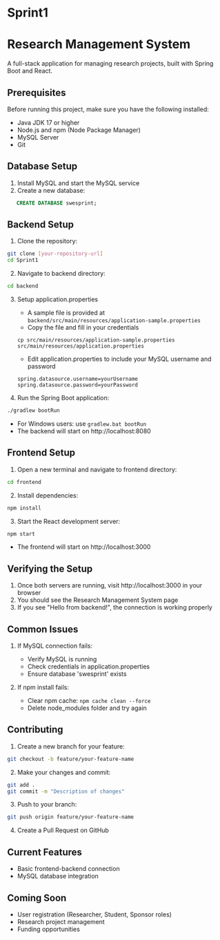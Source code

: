 # Sprint1
# Research Management System

A full-stack application for managing research projects, built with Spring Boot and React.

## Prerequisites

Before running this project, make sure you have the following installed:
- Java JDK 17 or higher
- Node.js and npm (Node Package Manager)
- MySQL Server
- Git

## Database Setup

1. Install MySQL and start the MySQL service
2. Create a new database:
```sql
   CREATE DATABASE swesprint;
```

## Backend Setup

1. Clone the repository:
```bash
git clone [your-repository-url]
cd Sprint1
```

2. Navigate to backend directory:
```bash
cd backend
```

3. Setup application.properties
   - A sample file is provided at `backend/src/main/resources/application-sample.properties`
   - Copy the file and fill in your credentials
   ```
   cp src/main/resources/application-sample.properties src/main/resources/application.properties
   ```
   - Edit application.properties to include your MySQL username and password
   ```
   spring.datasource.username=yourUsername
   spring.datasource.password=yourPassword
   ```

4. Run the Spring Boot application:
```bash
./gradlew bootRun
```
- For Windows users: use `gradlew.bat bootRun`
- The backend will start on http://localhost:8080

## Frontend Setup

1. Open a new terminal and navigate to frontend directory:
```bash
cd frontend
```

2. Install dependencies:
```bash
npm install
```

3. Start the React development server:
```bash
npm start
```
- The frontend will start on http://localhost:3000

## Verifying the Setup

1. Once both servers are running, visit http://localhost:3000 in your browser
2. You should see the Research Management System page
3. If you see "Hello from backend!", the connection is working properly

## Common Issues

1. If MySQL connection fails:
   - Verify MySQL is running
   - Check credentials in application.properties
   - Ensure database 'swesprint' exists

2. If npm install fails:
   - Clear npm cache: `npm cache clean --force`
   - Delete node_modules folder and try again

## Contributing

1. Create a new branch for your feature:
```bash
git checkout -b feature/your-feature-name
```

2. Make your changes and commit:
```bash
git add .
git commit -m "Description of changes"
```

3. Push to your branch:
```bash
git push origin feature/your-feature-name
```

4. Create a Pull Request on GitHub

## Current Features
- Basic frontend-backend connection
- MySQL database integration

## Coming Soon
- User registration (Researcher, Student, Sponsor roles)
- Research project management
- Funding opportunities
